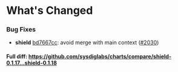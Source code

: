 # What's Changed

### Bug Fixes
- **shield** [bd7667cc](https://github.com/sysdiglabs/charts/commit/bd7667cc6f8035cfb31d79a303a8bd45d65b5564): avoid merge with main context ([#2030](https://github.com/sysdiglabs/charts/issues/2030))
#### Full diff: https://github.com/sysdiglabs/charts/compare/shield-0.1.17...shield-0.1.18
